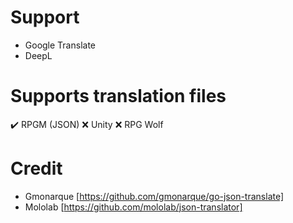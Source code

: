 

# Support
* Google Translate
* DeepL

# Supports translation files
 ✔️ RPGM (JSON)
 ❌ Unity
 ❌ RPG Wolf
# Credit
* Gmonarque [https://github.com/gmonarque/go-json-translate]
* Mololab [https://github.com/mololab/json-translator]

